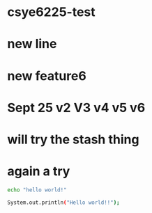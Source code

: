 # csye6225-test

# new line

# new feature6

# Sept 25 v2 V3 v4 v5 v6

# will try the stash thing

# again a try

```bash
echo "hello world!"

System.out.println("Hello world!!");
```